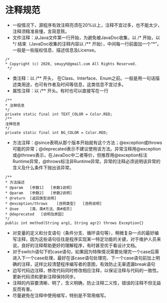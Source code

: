 # 注释规范

* 一般情况下，源程序有效注释亮须在20%以上，注释不宜过多，也不能太少，注释须精准易懂，言简意赅。
* 文件注释：从Java文件第一行开始，为避免被JavaDoc收集，以 /\* 开始，以 \*/ 结束（JavaDoc收集的注释内容以 /\*\* 开始），中间每一行前面加一个“\*”。一般是一些版权信息、描述信息及License。

```text
/*    
* Copyright (c) 2020, smuyyh@gmail.com All Rights Reserved.   
 */
```

* 类注释：以 /\*\* 开头， 在Class、Interface、Enum之前。一般是用一句话描述类用途，也可有作者及时间等信息，这类信息不宜过多。
* 属性注释：以 /\*\* 开头。有时也可以直接写在一行

```text
/** 
* 注释信息 
*/
private static final int TEXT_COLOR = Color.RED;
/** 
注释信息 
*/
private static final int BG_COLOR = Color.RED;
```

* 方法注释：@since表明从那个版本开始就有这个方法；@exception或throws可能的异常；@deprecated表示不建议使用该方法。异常注释用@exception或@throws表示，在JavaDoc中二者等价，但推荐用@exception标注Runtime异常，@throws标注非Runtime异常。异常的注释必须说明该异常的含义及什么条件下抛出该异常。

```text
/**
* 方法描述
* @param   [参数1]   [参数1说明]
* @param   [参数2]   [参数2说明]
* @return  [返回类型说明]
* @exception/throws    [违例类型]   [违例说明]
* @see     [类、类#方法、类#成员]
* @deprecated   [说明及原因]
*/
public int method(String arg1, String agr2) throws Exception{}
```

* 对变量的定义和分支语句（条件分支、循环语句等），稍微复杂一点的最好编写注释，因为这些语句往往是程序实现某一特定功能的关键，对于维护人员来说，良好的注释帮助更好的理解程序，有时甚至优于看设计文档。
* 对于switch语句下的case语句，如果因为特殊情况需要处理完一个case后需进入下一个case处理，最好在该case语句处理完、下一个case语句前加上明确的注释，这样比较清楚程序编写者的意图，有效防止无辜遗漏break语句
* 边写代码边注释，修改代码同时修改相应注释，以保证注释与代码的一致性。更新代码须和更新注释保持同步。
* 注释的内容要清晰、明了，含义明确，防止注释二义性，错误的注释不但无益反而有害。
* 尽量避免在注释中使用缩写，特别是不常用缩写。

  


